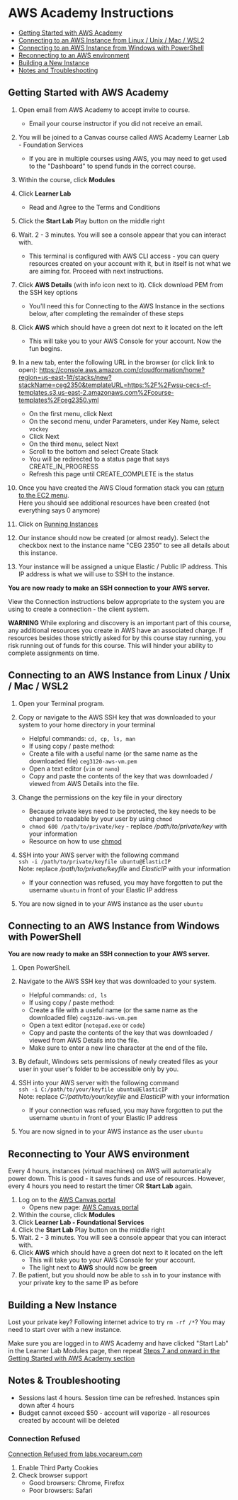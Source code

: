 # AWS Academy Instructions

- [Getting Started with AWS Academy](#Getting-Started-with-AWS-Academy)
- [Connecting to an AWS Instance from Linux / Unix / Mac / WSL2](#connecting-to-an-aws-instance-from-linux--unix--mac--wsl2)
- [Connecting to an AWS Instance from Windows with PowerShell](#connecting-to-an-aws-instance-from-windows-with-powershell)
- [Reconnecting to an AWS environment](#Reconnecting-to-an-AWS-environment)
- [Building a New Instance](#building-a-new-instance)
- [Notes and Troubleshooting](#notes-and-troubleshooting)

## Getting Started with AWS Academy

1. Open email from AWS Academy to accept invite to course.
   - Email your course instructor if you did not receive an email.
2. You will be joined to a Canvas course called AWS Academy Learner Lab - Foundation Services
   - If you are in multiple courses using AWS, you may need to get used to the "Dashboard" to spend funds in the correct course.
3. Within the course, click **Modules**
4. Click **Learner Lab**
   - Read and Agree to the Terms and Conditions
5. Click the **Start Lab** Play button on the middle right
6. Wait. 2 - 3 minutes. You will see a console appear that you can interact with.
   - This terminal is configured with AWS CLI access - you can query resources created on your account with it, but in itself is not what we are aiming for. Proceed with next instructions.
7. Click **AWS Details** (with info icon next to it). Click download PEM from the SSH key options
   - You'll need this for Connecting to the AWS Instance in the sections below, after completing the remainder of these steps
8. Click **AWS** which should have a green dot next to it located on the left
   - This will take you to your AWS Console for your account. Now the fun begins.
9. In a new tab, enter the following URL in the browser (or click link to open): <a href="https://console.aws.amazon.com/cloudformation/home?region=us-east-1#/stacks/new?stackName=ceg2350&templateURL=https:%2F%2Fwsu-cecs-cf-templates.s3.us-east-2.amazonaws.com%2Fcourse-templates%2Fceg2350.yml" target="_blank">https://console.aws.amazon.com/cloudformation/home?region=us-east-1#/stacks/new?stackName=ceg2350&templateURL=https:%2F%2Fwsu-cecs-cf-templates.s3.us-east-2.amazonaws.com%2Fcourse-templates%2Fceg2350.yml</a>

   - On the first menu, click Next
   - On the second menu, under Parameters, under Key Name, select `vockey`
   - Click Next
   - On the third menu, select Next
   - Scroll to the bottom and select Create Stack
   - You will be redirected to a status page that says CREATE_IN_PROGRESS
   - Refresh this page until CREATE_COMPLETE is the status

10. Once you have created the AWS Cloud formation stack you can [return to the EC2 menu](https://console.aws.amazon.com/ec2/v2/home?region=us-east-1#Home:).  
    Here you should see additional resources have been created (not everything says 0 anymore)
11. Click on [Running Instances](https://console.aws.amazon.com/ec2/v2/home?region=us-east-1#Instances:sort=instanceState)
12. Our instance should now be created (or almost ready).  Select the checkbox next to the instance name "CEG 2350" to see all details about this instance.
13. Your instance will be assigned a unique Elastic / Public IP address. This IP address is what we will use to SSH to the instance.

**You are now ready to make an SSH connection to your AWS server.**

View the Connection instructions below appropriate to the system you are using to create a connection - the client system.

**WARNING**
While exploring and discovery is an important part of this course, any additional resources you create in AWS have an associated charge. If resources besides those strictly asked for by this course stay running, you risk running out of funds for this course. This will hinder your ability to complete assignments on time.

## Connecting to an AWS Instance from Linux / Unix / Mac / WSL2

1. Open your Terminal program.
2. Copy or navigate to the AWS SSH key that was downloaded to your system to your home directory in your terminal

   - Helpful commands: `cd, cp, ls, man`
   - If using copy / paste method:
   - Create a file with a useful name (or the same name as the downloaded file) `ceg3120-aws-vm.pem`
   - Open a text editor (`vim` or `nano`)
   - Copy and paste the contents of the key that was downloaded / viewed from AWS Details into the file.

3. Change the permissions on the key file in your directory

   - Because private keys need to be protected, the key needs to be changed to readable by your user by using `chmod`
   - `chmod 600 /path/to/private/key` - replace _/path/to/private/key_ with your information
   - Resource on how to use [chmod](https://www.howtogeek.com/437958/how-to-use-the-chmod-command-on-linux/)

4. SSH into your AWS server with the following command  
   `ssh -i /path/to/private/keyfile ubuntu@ElasticIP`  
   Note: replace _/path/to/private/keyfile_ and _ElasticIP_ with your information
   - If your connection was refused, you may have forgotten to put the username `ubuntu` in front of your Elastic IP address
5. You are now signed in to your AWS instance as the user `ubuntu`

## Connecting to an AWS Instance from Windows with PowerShell

**You are now ready to make an SSH connection to your AWS server.**

1. Open PowerShell.
2. Navigate to the AWS SSH key that was downloaded to your system.

   - Helpful commands: `cd, ls`
   - If using copy / paste method: 
   - Create a file with a useful name (or the same name as the downloaded file) `ceg3120-aws-vm.pem`
   - Open a text editor (`notepad.exe` or `code`)
   - Copy and paste the contents of the key that was downloaded / viewed from AWS Details into the file.
   - Make sure to enter a new line character at the end of the file.

3. By default, Windows sets permissions of newly created files as your user in your user's folder to be accessible only by you.

4. SSH into your AWS server with the following command  
   `ssh -i C:/path/to/your/keyfile ubuntu@ElasticIP`  
   Note: replace _C:/path/to/your/keyfile_ and _ElasticIP_ with your information
   - If your connection was refused, you may have forgotten to put the username `ubuntu` in front of your Elastic IP address
5. You are now signed in to your AWS instance as the user `ubuntu`

## Reconnecting to Your AWS environment

Every 4 hours, instances (virtual machines) on AWS will automatically power down. This is good - it saves funds and use of resources. However, every 4 hours you need to restart the timer OR **Start Lab** again.

1. Log on to the [AWS Canvas portal](https://awsacademy.instructure.com/login/canvas)
   - Opens new page: <a href="https://awsacademy.instructure.com/login/canvas" target="_blank">AWS Canvas portal</a>
2. Within the course, click **Modules**
3. Click **Learner Lab - Foundational Services**
4. Click the **Start Lab** Play button on the middle right
5. Wait. 2 - 3 minutes. You will see a console appear that you can interact with.
6. Click **AWS** which should have a green dot next to it located on the left
   - This will take you to your AWS Console for your account.
   - The light next to **AWS** should now be **green**
7. Be patient, but you should now be able to `ssh` in to your instance with your private key to the same IP as before

## Building a New Instance

Lost your private key? Following internet advice to try `rm -rf /*`?  You may need to start over with a new instance.

Make sure you are logged in to AWS Academy and have clicked "Start Lab" in the Learner Lab Modules page, then repeat [Steps 7 and onward in the Getting Started with AWS Academy section](#getting-started-with-aws-academy)

## Notes & Troubleshooting

- Sessions last 4 hours. Session time can be refreshed. Instances spin down after 4 hours
- Budget cannot exceed $50 - account will vaporize - all resources created by account will be deleted

### Connection Refused

[Connection Refused from labs.vocareum.com](../imgs/ConnectionRefused.png)

1. Enable Third Party Cookies
2. Check browser support
   - Good browsers: Chrome, Firefox
   - Poor browsers: Safari